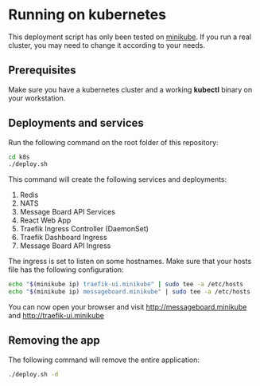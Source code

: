 # Running on kubernetes
This deployment script has only been tested on [minikube](https://github.com/kubernetes/minikube). If you run a real cluster, you may need to change it according to your needs.

## Prerequisites
Make sure you have a kubernetes cluster and a working  **kubectl** binary on your workstation.

## Deployments and services
Run the following command on the root folder of this repository:
```bash
cd k8s
./deploy.sh
```
This command will create the following services and deployments:
1. Redis
2. NATS
3. Message Board API Services
4. React Web App
5. Traefik Ingress Controller (DaemonSet)
6. Traefik Dashboard Ingress
7. Message Board API Ingress

The ingress is set to listen on some hostnames. Make sure that your hosts file has the following configuration:
```bash
echo "$(minikube ip) traefik-ui.minikube" | sudo tee -a /etc/hosts
echo "$(minikube ip) messageboard.minikube" | sudo tee -a /etc/hosts
```
You can now open your browser and visit http://messageboard.minikube and http://traefik-ui.minikube

## Removing the app
The following command will remove the entire application:
```bash
./deploy.sh -d
```